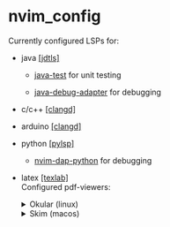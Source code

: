 # nvim_config

Currently configured LSPs for:

- java [\[jdtls\]](https://github.com/mfussenegger/nvim-jdtls)
  - [java-test](https://github.com/microsoft/vscode-java-test) for unit testing

  - [java-debug-adapter](https://github.com/microsoft/java-debug) for debugging

- c/c++ [\[clangd\]](https://clangd.llvm.org)

- arduino [\[clangd\]](https://clangd.llvm.org)

- python [\[pylsp\]](https://github.com/python-lsp/python-lsp-server)
  - [nvim-dap-python](https://github.com/mfussenegger/nvim-dap-python) for debugging


- latex [\[texlab\]](https://github.com/latex-lsp/texlab) \
  Configured pdf-viewers:
  <details> 
    <summary> Okular (linux) </summary>

    ***

    Inverse-search configuration: \
      - Go to Settings -> Configure Okular... -> Editor \
      - Select "Custom Text Editor" \
      - Paste this: `texlab inverse-search -i "%f" -l %l`

    Shift+Click to run inverse search
  </details>
  
  <details>
    <summary> Skim (macos) </summary>

    ***

    Inverse-search configuration: \
      - Go to Skim -> Settings -> Sync \
      - Select preset: none \
      - Executable: `texlab` (If this doesn't work: `/path/to/nvim_share/mason/bin/texlab`)\
      - Arguments: `inverse-search -i "%file" -l %line`

    Shift+⌘+Click to run inverse search
  </details>
